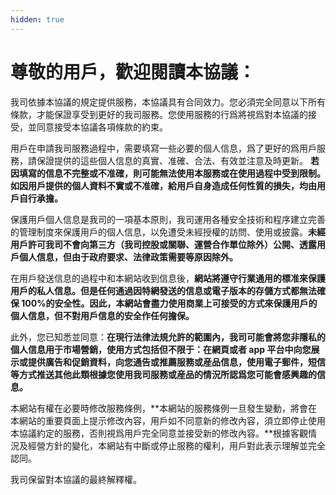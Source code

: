```yaml
---
hidden: true
---
```


# 尊敬的用戶，歡迎閱讀本協議：

我司依據本協議的規定提供服務，本協議具有合同效力。您必須完全同意以下所有條款，才能保證享受到更好的我司服務。您使用服務的行爲將視爲對本協議的接受，並同意接受本協議各項條款的約束。

用戶在申請我司服務過程中，需要填寫一些必要的個人信息，爲了更好的爲用戶服務，請保證提供的這些個人信息的真實、准確、合法、有效並注意及時更新。 **若因填寫的信息不完整或不准確，則可能無法使用本服務或在使用過程中受到限制。如因用戶提供的個人資料不實或不准確，給用戶自身造成任何性質的損失，均由用戶自行承擔。**

保護用戶個人信息是我司的一項基本原則，我司運用各種安全技術和程序建立完善的管理制度來保護用戶的個人信息，以免遭受未經授權的訪問、使用或披露。**未經用戶許可我司不會向第三方（我司控股或關聯、運營合作單位除外）公開、透露用戶個人信息，但由于政府要求、法律政策需要等原因除外。**

在用戶發送信息的過程中和本網站收到信息後，**網站將遵守行業通用的標准來保護用戶的私人信息。但是任何通過因特網發送的信息或電子版本的存儲方式都無法確保 100%的安全性。因此，本網站會盡力使用商業上可接受的方式來保護用戶的個人信息，但不對用戶信息的安全作任何擔保。**

此外，您已知悉並同意：**在現行法律法規允許的範圍內，我司可能會將您非隱私的個人信息用于市場營銷，使用方式包括但不限于：在網頁或者 app 平台中向您展示或提供廣告和促銷資料，向您通告或推薦服務或産品信息，使用電子郵件，短信等方式推送其他此類根據您使用我司服務或産品的情況所認爲您可能會感興趣的信息。**

本網站有權在必要時修改服務條例，**本網站的服務條例一旦發生變動，將會在本網站的重要頁面上提示修改內容，用戶如不同意新的修改內容，須立即停止使用本協議約定的服務，否則視爲用戶完全同意並接受新的修改內容。**根據客觀情況及經營方針的變化，本網站有中斷或停止服務的權利，用戶對此表示理解並完全認同。

我司保留對本協議的最終解釋權。
